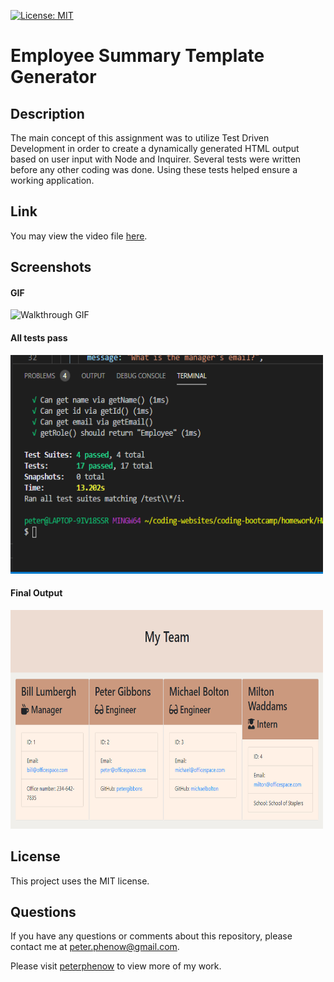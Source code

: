 [![License: MIT](https://img.shields.io/badge/License-MIT-yellow.svg)](https://opensource.org/licenses/MIT)

# Employee Summary Template Generator

## **Description**

The main concept of this assignment was to utilize Test Driven Development in order to create a dynamically generated HTML output based on user input with Node and Inquirer. Several tests were written before any other coding was done. Using these tests helped ensure a working application.

## **Link**

You may view the video file [here](https://github.com/peterphenow/HW10_Employee_Summary_Template/blob/main/assets/walkthrough%20video.webm).

## **Screenshots**

#### **GIF**

![Walkthrough GIF](./assets/walkthrough.gif)

#### **All tests pass**

<img src="./assets/test results.png" alt="final test results" width="500" height="350">

#### **Final Output**

<img src="./assets/final webpage.png" alt="final webpage" width="500" height="350">

## **License**

This project uses the MIT license.

## **Questions**

If you have any questions or comments about this repository, please contact me at peter.phenow@gmail.com.

Please visit [peterphenow](https://github.com/peterphenow) to view more of my work.
